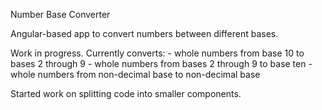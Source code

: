 Number Base Converter

Angular-based app to convert numbers between different bases.

Work in progress. Currently converts:
    - whole numbers from base 10 to bases 2 through 9 
    - whole numbers from bases 2 through 9 to base ten
    - whole numbers from non-decimal base to non-decimal base

Started work on splitting code into smaller components.
